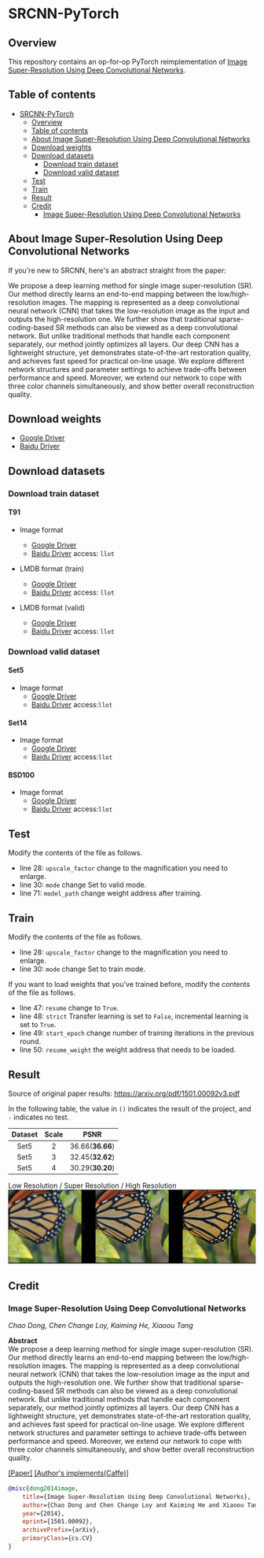# SRCNN-PyTorch

## Overview

This repository contains an op-for-op PyTorch reimplementation of [Image Super-Resolution Using Deep Convolutional Networks](https://arxiv.org/abs/1501.00092v3).

## Table of contents

- [SRCNN-PyTorch](#srcnn-pytorch)
    - [Overview](#overview)
    - [Table of contents](#table-of-contents)
    - [About Image Super-Resolution Using Deep Convolutional Networks](#about-image-super-resolution-using-deep-convolutional-networks)
    - [Download weights](#download-weights)
    - [Download datasets](#download-datasets)
        - [Download train dataset](#download-train-dataset)
        - [Download valid dataset](#download-valid-dataset)
    - [Test](#test)
    - [Train](#train)
    - [Result](#result)
    - [Credit](#credit)
        - [Image Super-Resolution Using Deep Convolutional Networks](#image-super-resolution-using-deep-convolutional-networks)

## About Image Super-Resolution Using Deep Convolutional Networks

If you're new to SRCNN, here's an abstract straight from the paper:

We propose a deep learning method for single image super-resolution (SR). Our method directly learns an end-to-end mapping between the
low/high-resolution images. The mapping is represented as a deep convolutional neural network (CNN)
that takes the low-resolution image as the input and outputs the high-resolution one. We further show that traditional sparse-coding-based SR methods
can also be viewed as a deep convolutional network. But unlike traditional methods that handle each component separately, our method jointly optimizes
all layers. Our deep CNN has a lightweight structure, yet demonstrates state-of-the-art restoration quality, and achieves fast speed for practical
on-line usage. We explore different network structures and parameter settings to achieve trade-offs between performance and speed. Moreover, we extend
our network to cope with three color channels simultaneously, and show better overall reconstruction quality.

## Download weights

- [Google Driver](https://drive.google.com/drive/folders/1WZN2bO7SN7bkcQH65VYznQR90LDhiNBd?usp=sharing)
- [Baidu Driver](https://pan.baidu.com/s/1yNs4rqIb004-NKEdKBJtYg?pwd=llot)

## Download datasets

### Download train dataset

#### T91

- Image format
    - [Google Driver](https://drive.google.com/drive/folders/1PYizfnKq-UtRCDoSy79PGA4FC5HqAqch?usp=sharing)
    - [Baidu Driver](https://pan.baidu.com/s/1M0u-BPTdokxO452j7vxW4Q) access: `llot`

- LMDB format (train)
    - [Google Driver](https://drive.google.com/drive/folders/1BPqN08QHk_xFnMJWMS8grfh_vesVs8Jf?usp=sharing)
    - [Baidu Driver](https://pan.baidu.com/s/1eqeORnKcTmGatx2kAG92-A) access: `llot`

- LMDB format (valid)
    - [Google Driver](https://drive.google.com/drive/folders/1bYqqKk6NJ9wUfxTH2t_LbdMTB04OUicc?usp=sharing)
    - [Baidu Driver](https://pan.baidu.com/s/1W34MeEtLY0m-bOrnaveVmw) access: `llot`

### Download valid dataset

#### Set5

- Image format
    - [Google Driver](https://drive.google.com/file/d/1GtQuoEN78q3AIP8vkh-17X90thYp_FfU/view?usp=sharing)
    - [Baidu Driver](https://pan.baidu.com/s/1dlPcpwRPUBOnxlfW5--S5g) access:`llot`

#### Set14

- Image format
    - [Google Driver](https://drive.google.com/file/d/1CzwwAtLSW9sog3acXj8s7Hg3S7kr2HiZ/view?usp=sharing)
    - [Baidu Driver](https://pan.baidu.com/s/1KBS38UAjM7bJ_e6a54eHaA) access:`llot`

#### BSD100

- Image format
    - [Google Driver](https://drive.google.com/file/d/1xkjWJGZgwWjDZZFN6KWlNMvHXmRORvdG/view?usp=sharing)
    - [Baidu Driver](https://pan.baidu.com/s/1EBVulUpsQrDmZfqnm4jOZw) access:`llot`

## Test

Modify the contents of the file as follows.

- line 28: `upscale_factor` change to the magnification you need to enlarge.
- line 30: `mode` change Set to valid mode.
- line 71: `model_path` change weight address after training.

## Train

Modify the contents of the file as follows.

- line 28: `upscale_factor` change to the magnification you need to enlarge.
- line 30: `mode` change Set to train mode.

If you want to load weights that you've trained before, modify the contents of the file as follows.

- line 47: `resume` change to `True`.
- line 48: `strict` Transfer learning is set to `False`, incremental learning is set to `True`.
- line 49: `start_epoch` change number of training iterations in the previous round.
- line 50: `resume_weight` the weight address that needs to be loaded.

## Result

Source of original paper results: https://arxiv.org/pdf/1501.00092v3.pdf

In the following table, the value in `()` indicates the result of the project, and `-` indicates no test.

| Dataset | Scale |       PSNR       |
|:-------:|:-----:|:----------------:|
|  Set5   |   2   | 36.66(**36.66**) |
|  Set5   |   3   | 32.45(**32.62**) |
|  Set5   |   4   | 30.29(**30.20**) |

Low Resolution / Super Resolution / High Resolution
<span align="center"><img src="assets/result.png"/></span>

## Credit

### Image Super-Resolution Using Deep Convolutional Networks

_Chao Dong, Chen Change Loy, Kaiming He, Xiaoou Tang_ <br>

**Abstract** <br>
We propose a deep learning method for single image super-resolution (SR). Our method directly learns an end-to-end mapping between the
low/high-resolution images. The mapping is represented as a deep convolutional neural network (CNN)
that takes the low-resolution image as the input and outputs the high-resolution one. We further show that traditional sparse-coding-based SR methods
can also be viewed as a deep convolutional network. But unlike traditional methods that handle each component separately, our method jointly optimizes
all layers. Our deep CNN has a lightweight structure, yet demonstrates state-of-the-art restoration quality, and achieves fast speed for practical
on-line usage. We explore different network structures and parameter settings to achieve trade-offs between performance and speed. Moreover, we extend
our network to cope with three color channels simultaneously, and show better overall reconstruction quality.

[[Paper]](https://arxiv.org/pdf/1501.00092) [[Author's implements(Caffe)]](http://mmlab.ie.cuhk.edu.hk/projects/SRCNN/SRCNN_train.zip)

```bibtex
@misc{dong2014image,
    title={Image Super-Resolution Using Deep Convolutional Networks},
    author={Chao Dong and Chen Change Loy and Kaiming He and Xiaoou Tang},
    year={2014},
    eprint={1501.00092},
    archivePrefix={arXiv},
    primaryClass={cs.CV}
}
```
